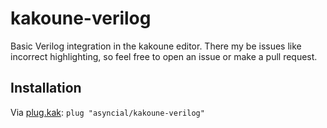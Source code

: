 # kakoune-verilog
Basic Verilog integration in the kakoune editor. There my be issues like incorrect highlighting, so feel free to open an issue or make a pull request.

## Installation
Via [plug.kak](https://github.com/andreyorst/plug.kak):
`plug "asyncial/kakoune-verilog"`
